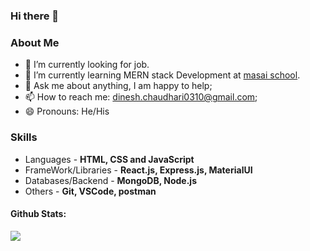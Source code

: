 ### Hi there 👋

<!--
**dinesh-0310/dinesh-0310** is a ✨ _special_ ✨ repository because its `README.md` (this file) appears on your GitHub profile.

Here are some ideas to get you started:

- 🔭 I’m currently working on ...
- 🌱 I’m currently learning MERN stack Development at [masai school](https://www.masaischool.com/).
- 👯 I’m looking to collaborate on ...
- 🤔 I’m looking for help with ...
- 💬 Ask me about ...
- 📫 How to reach me: ...
- 😄 Pronouns: ...
- ⚡ Fun fact: ...
-->
 
### About Me
- 🔭 I’m currently looking for job.
- 🌱 I’m currently learning MERN stack Development at [masai school](https://www.masaischool.com/).
- 💬 Ask me about anything, I am happy to help;
- 📫 How to reach me: dinesh.chaudhari0310@gmail.com;
- 😄 Pronouns: He/His
  
 ### Skills
-  Languages - **HTML, CSS and JavaScript**
-  FrameWork/Libraries - **React.js, Express.js, MaterialUI**
-  Databases/Backend - **MongoDB, Node.js**
-  Others - **Git, VSCode, postman**

#### Github Stats:

<div style = "display:flex; justify-content: space-between" >
  <img src = "https://github-readme-stats.vercel.app/api?username=dinesh-0310&&show_icons=true&theme=radical&count_private=true&include_all_commits=true" />
</div>
